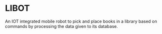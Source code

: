# LIBOT
An IOT integrated mobile robot to pick and place books in a library based on commands by processing the data given to its database.
